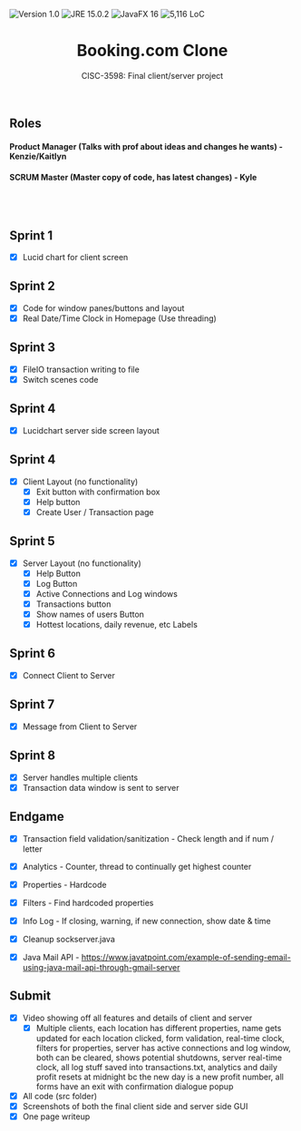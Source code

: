 ![Version 1.0](https://img.shields.io/badge/version-v1.0-orange.svg)
![JRE 15.0.2](https://img.shields.io/badge/JRE-15.0.2-9f5f14.svg)
![JavaFX 16](https://img.shields.io/badge/JavaFX-16-a13cc9.svg)
![5,116 LoC](https://img.shields.io/badge/LoC-5,116-lightblue.svg)

# <div align="center">Booking.com Clone</div>

<div align="center">CISC-3598: Final client/server project</div>

<br/>
<br/>

## Roles
#### Product Manager (Talks with prof about ideas and changes he wants) - Kenzie/Kaitlyn
#### SCRUM Master (Master copy of code, has latest changes) - Kyle

<br/>
<br/>

## Sprint 1
- [x] Lucid chart for client screen

## Sprint 2
- [x] Code for window panes/buttons and layout
- [x] Real Date/Time Clock in Homepage (Use threading)

## Sprint 3
- [x] FileIO transaction writing to file
- [x] Switch scenes code

## Sprint 4
- [x] Lucidchart server side screen layout

## Sprint 4
- [x] Client Layout (no functionality)
  - [x] Exit button with confirmation box
  - [x] Help button
  - [x] Create User / Transaction page

## Sprint 5
- [x] Server Layout (no functionality)
  - [x] Help Button
  - [x] Log Button
  - [x] Active Connections and Log windows
  - [x] Transactions button
  - [x] Show names of users Button
  - [x] Hottest locations, daily revenue, etc Labels

## Sprint 6
- [x] Connect Client to Server

## Sprint 7
- [x] Message from Client to Server

## Sprint 8
- [x] Server handles multiple clients
- [x] Transaction data window is sent to server

## Endgame
- [x] Transaction field validation/sanitization - Check length and if num / letter
- [x] Analytics - Counter, thread to continually get highest counter
- [x] Properties - Hardcode
- [x] Filters - Find hardcoded properties
- [x] Info Log - If closing, warning, if new connection, show date & time
- [x] Cleanup sockserver.java
- [x] Java Mail API - https://www.javatpoint.com/example-of-sending-email-using-java-mail-api-through-gmail-server


## Submit
- [x] Video showing off all features and details of client and server
  - [x] Multiple clients, each location has different properties, name gets updated for each location clicked, form validation, real-time clock, filters for properties, server has active connections and log window, both can be cleared, shows potential shutdowns, server real-time clock, all log stuff saved into transactions.txt, analytics and daily profit resets at midnight bc the new day is a new profit number, all forms have an exit with confirmation dialogue popup
- [x] All code (src folder)
- [x] Screenshots of both the final client side and server side GUI
- [x] One page writeup
